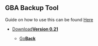 ## GBA Backup Tool

Guide on how to use this can be found <a href="http://web.archive.org/web/20170704195828/http://gamebrew.org/wiki/GBA_Backup_Tool">Here<a/>

<onebutton>
<ul>
            <li><a href="GBA_Backup_Tool.zip">Download<strong>Version 0.21</strong></a></li>
<ul>
            <li><a href="../">Go<strong>Back</strong></a></li>
          </ul>
</onebutton>
